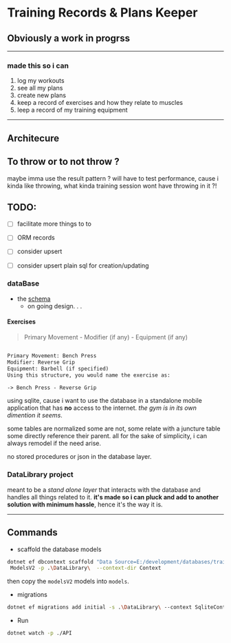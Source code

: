 # Training Records & Plans Keeper
## Obviously a work in progrss

---
### made this so i can
1. log my workouts
1. see all my plans 
1. create new plans
1. keep a record of exercises and how they relate to muscles
1. leep a record of my training equipment


---

## Architecure

## To throw or to not throw ?
maybe imma use the result pattern ? will have to test performance, cause i kinda like throwing, what kinda training session wont have throwing in it ?! 

## TODO: 
- [ ] facilitate more things to to
- [ ] ORM records
- [ ] consider upsert
- [ ] consider upsert plain sql for creation/updating


### dataBase

- the [schema](https://dbdiagram.io/d/workout-tracker-65bf3a4dac844320ae64ab02) 
  - on going design. . .

#### Exercises

> Primary Movement - Modifier (if any) - Equipment (if any) 
> 
```txt

Primary Movement: Bench Press
Modifier: Reverse Grip
Equipment: Barbell (if specified)
Using this structure, you would name the exercise as:

-> Bench Press - Reverse Grip
```

using sqlite, cause i want to use the database in a standalone mobile application that has **no** access to the internet. _the gym is in its own dimention it seems_.

some tables are normalized some are not, some relate with a juncture table some directly reference their parent. all for the sake of simplicity, i can always remodel if the need arise.

no stored procedures or json in the database layer. 

### DataLibrary project

meant to be a _stand alone layer_ that interacts with the database and handles all things related to it. **it's made so i can pluck and add to another solution with minimum hassle**, hence it's the way it is.

---

## Commands

- scaffold the database models

```bash
dotnet ef dbcontext scaffold "Data Source=E:/development/databases/training_log_v2.db" Microsoft.EntityFrameworkCore.Sqlite --output-dir
 ModelsV2 -p .\DataLibrary\  --context-dir Context
```

then copy the `modelsV2` models into `models`.

- migrations

```bash
dotnet ef migrations add initial -s .\DataLibrary\ --context SqliteContext
```

- Run

```bash
dotnet watch -p ./API
```

